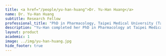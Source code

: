 ```yaml
---
title: <a href="/people/yu-han-huang">Dr. Yu-Han Huang</a>
name: Dr. Yu-Han Huang
subtitle: Research Fellow
professional_title: "PhD in Pharmacology, Taipei Medical University (Taiwan), Research Associate (2018-2021)"  # Joined professional titles
description: "Yu-Han completed her PhD in Pharmacology at Taipei Medical University in Taiwan. During her PhD period, she discovered the mechanisms underlying tumor metastasis, the anti-cancer actions of newly synthesized drugs and the new uses for approved drugs. After her graduation, she worked on the post-translational modifications of cancer-related proteins at Beth Israel Deaconess Medical Center.She is currently trying to identify the genetic causes of specific human diseases and develop therapeutic approaches for the diseases."
layout: product
academic: 1
image: ../img/yu-han-huang.jpg
hide_footer: true
---
```


